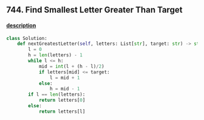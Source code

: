 ## 744. Find Smallest Letter Greater Than Target

#### [description](https://leetcode.com/problems/find-smallest-letter-greater-than-target/)

```python
class Solution:
    def nextGreatestLetter(self, letters: List[str], target: str) -> str:
        l = 0
        h = len(letters) - 1
        while l <= h:
            mid = int(l + (h - l)/2)
            if letters[mid] <= target:
                l = mid + 1
            else:
                h = mid - 1
        if l == len(letters):
            return letters[0]
        else:
            return letters[l]
 ```
